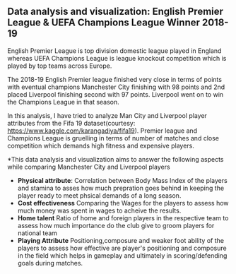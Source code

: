 ## Data analysis and visualization: English Premier League & UEFA Champions League Winner  2018-19

English Premier League is top division domestic league played in England whereas UEFA Champions League is league knockout competition which is played by top teams across Europe.

The 2018-19 English Premier league finished very close in terms of points with eventual champions Manchester City finishing with 98 points and 2nd placed Liverpool finishing second with 97 points. Liverpool went on to win the Champions League in that season.

In this analysis, I have tried to analyze  Man City and Liverpool player attributes from the Fifa 19 dataset(courtesy: https://www.kaggle.com/karangadiya/fifa19). Premier league and Champions League is gruelling in terms of number of matches and close competition which demands high fitness and expensive players.

*This data analysis and visualization aims to answer the following aspects while comparing Manchester City and Liverpool players

* **Physical attribute**: Correlation between Body Mass Index of the players and stamina to asses how much prepration goes behind in keeping the player ready to meet phsical demands of a long season. 
* **Cost effectiveness** Comparing the Wages for the players to assess how much money was spent in wages to acheive the results.
* **Home talent** Ratio of home and foreign players in the respective team to assess how much importance do the club give to groom players for national team
* **Playing Attribute** Positioning,composure and weaker foot ability of the players to assess how effective are player's positioning and composure in the field which helps in gameplay and ultimately in scoring/defending  goals during matches.